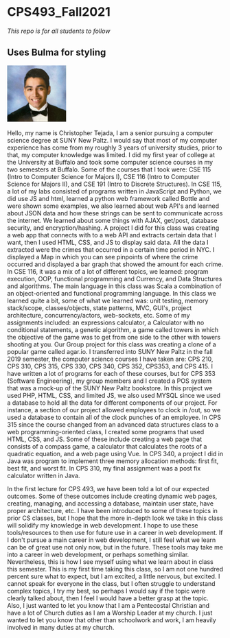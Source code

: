 # CPS493_Fall2021
*This repo is for all students to follow*


## Uses Bulma for styling


![img.png](img.png)


Hello, my name is Christopher Tejada, I am a senior pursuing a computer science degree at SUNY New Paltz. I would say that most of my computer experience has come from my roughly 3 years of university studies, prior to that, my computer knowledge was limited. I did my first year of college at the University at Buffalo and took some computer science courses in my two semesters at Buffalo. Some of the courses that I took were: CSE 115 (Intro to Computer Science for Majors I), CSE 116 (Intro to Computer Science for Majors II), and CSE 191 (Intro to Discrete Structures). In CSE 115, a lot of my labs consisted of programs written in JavaScript and Python, we did use JS and html, learned a python web framework called Bottle and were shown some examples, we also learned about web API&#39;s and learned about JSON data and how these strings can be sent to communicate across the internet. We learned about some things with AJAX, get/post, database security, and encryption/hashing. A project I did for this class was creating a web app that connects with to a web API and extracts certain data that I want, then I used HTML, CSS, and JS to display said data. All the data I extracted were the crimes that occurred in a certain time period in NYC. I displayed a Map in which you can see pinpoints of where the crime occurred and displayed a bar graph that showed the amount for each crime. In CSE 116, it was a mix of a lot of different topics, we learned: program execution, OOP, functional programming and Currency, and Data Structures and algorithms. The main language in this class was Scala a combination of an object-oriented and functional programming language. In this class we learned quite a bit, some of what we learned was: unit testing, memory stack/scope, classes/objects, state patterns, MVC, GUI&#39;s, project architecture, concurrency/actors, web-sockets, etc. Some of my assignments included: an expressions calculator, a Calculator with no conditional statements, a genetic algorithm, a game called towers in which the objective of the game was to get from one side to the other with towers shooting at you. Our Group project for this class was creating a clone of a popular game called agar.io. I transferred into SUNY New Paltz in the fall 2019 semester, the computer science courses I have taken are: CPS 210, CPS 310, CPS 315, CPS 330, CPS 340, CPS 352, CPS353, and CPS 415. I have written a lot of programs for each of these courses, but for CPS 353 (Software Engineering), my group members and I created a POS system that was a mock-up of the SUNY New Paltz bookstore. In this project we used PHP, HTML, CSS, and limited JS, we also used MYSQL since we used a database to hold all the data for different components of our project. For instance, a section of our project allowed employees to clock in /out, so we used a database to contain all of the clock punches of an employee. In CPS 315 since the course changed from an advanced data structures class to a web programming-oriented class, I created some programs that used HTML, CSS, and JS. Some of these include creating a web page that consists of a compass game, a calculator that calculates the roots of a quadratic equation, and a web page using Vue. In CPS 340, a project I did in Java was program to implement three memory allocation methods: first fit, best fit, and worst fit. In CPS 310, my final assignment was a post fix calculator written in Java.

In the first lecture for CPS 493, we have been told a lot of our expected outcomes. Some of these outcomes include creating dynamic web pages, creating, managing, and accessing a database, maintain user state, have proper architecture, etc. I have been introduced to some of these topics in prior CS classes, but I hope that the more in-depth look we take in this class will solidify my knowledge in web development. I hope to use these tools/resources to then use for future use in a career in web development. If I don&#39;t pursue a main career in web development, I still feel what we learn can be of great use not only now, but in the future. These tools may take me into a career in web development, or perhaps something similar. Nevertheless, this is how I see myself using what we learn about in class this semester. This is my first time taking this class, so I am not one hundred percent sure what to expect, but I am excited, a little nervous, but excited. I cannot speak for everyone in the class, but I often struggle to understand complex topics, I try my best, so perhaps I would say if the topic were clearly talked about, then I feel I would have a better grasp at the topic. Also, I just wanted to let you know that I am a Pentecostal Christian and have a lot of Church duties as I am a Worship Leader at my church. I just wanted to let you know that other than schoolwork and work, I am heavily involved in many duties at my church.
